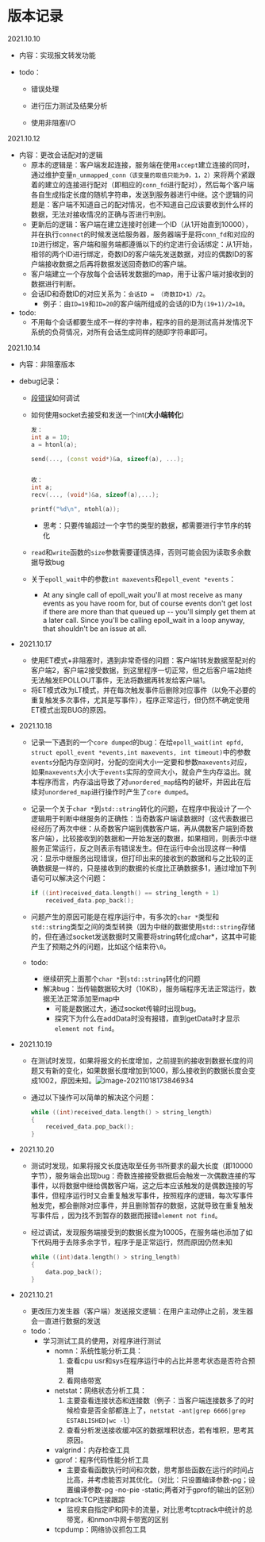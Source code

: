 # 版本记录

2021.10.10 

- 内容：实现报文转发功能

- todo：

  - 错误处理

  - 进行压力测试及结果分析

  - 使用非阻塞I/O

2021.10.12

- 内容：更改会话配对的逻辑
  - 原本的逻辑是：客户端发起连接，服务端在使用`accept`建立连接的同时，通过维护变量`n_unmapped_conn（该变量的取值只能为0，1，2）`来将两个紧跟着的建立的连接进行配对（即相应的`conn_fd`进行配对），然后每个客户端各自生成指定长度的随机字符串，发送到服务器进行中继。这个逻辑的问题是：客户端不知道自己的配对情况，也不知道自己应该要收到什么样的数据，无法对接收情况的正确与否进行判别。
  - 更新后的逻辑：客户端在建立连接时创建一个ID（从1开始直到10000），并在执行`connect`的时候发送给服务器，服务器端于是将`conn_fd`和对应的`ID`进行绑定，客户端和服务端都遵循以下的约定进行会话绑定：从1开始，相邻的两个ID进行绑定，奇数ID的客户端先发送数据，对应的偶数ID的客户端接收数据之后再将数据发送回奇数ID的客户端。
  - 客户端建立一个存放每个会话转发数据的map，用于让客户端对接收到的数据进行判断。
  - 会话ID和奇数ID的对应关系为：`会话ID = （奇数ID+1）/2`。
    - 例子：由`ID=19`和`ID=20`的客户端所组成的会话的ID为`(19+1)/2=10`。
- todo:
  - 不用每个会话都要生成不一样的字符串，程序的目的是测试高并发情况下系统的负荷情况，对所有会话生成同样的随即字符串即可。

2021.10.14

- 内容：非阻塞版本

- debug记录：

  - [段错误](https://blog.csdn.net/weixin_40877924/article/details/108762118)如何调试

  - 如何使用socket去接受和发送一个int(**大小端转化**)

    ```c++
    发：
    int a = 10;
    a = htonl(a);
    
    send(..., (const void*)&a, sizeof(a), ...);
    
    
    收：
    int a;
    recv(..., (void*)&a, sizeof(a),...);
    
    printf("%d\n", ntohl(a));
    ```

    - 思考：只要传输超过一个字节的类型的数据，都需要进行字节序的转化
  
  - `read`和`write`函数的`size`参数需要谨慎选择，否则可能会因为读取多余数据导致bug
  
  - 关于`epoll_wait`中的参数`int maxevents`和`epoll_event *events`：
  
    - At any single call of epoll_wait you'll at most receive as many events as you have room for, but of course events don't get lost if there are more than that queued up -- you'll simply get them at a later call. Since you'll be calling epoll_wait in a loop anyway, that shouldn't be an issue at all.
  
- 2021.10.17

  - 使用ET模式+非阻塞时，遇到非常奇怪的问题：客户端1转发数据至配对的客户端2，客户端2接受数据，到这里程序一切正常，但之后客户端2始终无法触发EPOLLOUT事件，无法将数据再转发给客户端1。
  - 将ET模式改为LT模式，并在每次触发事件后删除对应事件（以免不必要的重复触发多次事件，尤其是写事件），程序正常运行，但仍然不确定使用ET模式出现BUG的原因。
  
- 2021.10.18

  - 记录一下遇到的一个`core dumped`的bug：在给`epoll_wait(int epfd, struct epoll_event *events,int maxevents, int timeout)`中的参数`events`分配内存空间时，分配的空间大小一定要和参数`maxevents`对应，如果`maxevents`大小大于`events`实际的空间大小，就会产生内存溢出。就本程序而言，内存溢出导致了对`unordered_map`结构的破坏，并因此在后续对`unordered_map`进行操作时产生了`core dumped`。

  - 记录一个关于`char *`到`std::string`转化的问题，在程序中我设计了一个逻辑用于判断中继服务的正确性：当奇数客户端读数据时（这代表数据已经经历了两次中继：从奇数客户端到偶数客户端，再从偶数客户端到奇数客户端），比较接收到的数据和一开始发送的数据，如果相同，则表示中继服务正常运行，反之则表示有错误发生。但在运行中会出现这样一种情况：显示中继服务出现错误，但打印出来的接收到的数据和与之比较的正确数据是一样的，只是接收到的数据的长度比正确数据多1，通过增加下列语句可以解决这个问题：

    ```c++
    if ((int)received_data.length() == string_length + 1)
    	received_data.pop_back();
    ```

  - 问题产生的原因可能是在程序运行中，有多次的`char *`类型和`std::string`类型之间的类型转换（因为中继的数据使用`std::string`存储的，但在通过socket发送数据时又需要将string转化成char*，这其中可能产生了预期之外的问题，比如这个结束符`\0`。

  - todo:

    - 继续研究上面那个`char *`到`std::string`转化的问题
    - 解决bug：当传输数据较大时（10KB），服务端程序无法正常运行，数据无法正常添加至map中
      - 可能是数据过大，通过socket传输时出现bug。
      - 探究下为什么在addData时没有报错，直到getData时才显示`element not find`。
  
- 2021.10.19

  - 在测试时发现，如果将报文的长度增加，之前提到的接收到数据长度的问题又有新的变化，如果数据长度增加到1000，那么接收到的数据长度会变成1002，原因未知。![image-20211018173846934](/home/riochen/.config/Typora/typora-user-images/image-20211018173846934.png)

  - 通过以下操作可以简单的解决这个问题：

    ```c++
    while ((int)received_data.length() > string_length)
    {
    	received_data.pop_back();
    }
    ```

- 2021.10.20

  - 测试时发现，如果将报文长度选取至任务书所要求的最大长度（即10000字节），服务端会出现bug：奇数连接接受数据后会触发一次偶数连接的写事件，以将数据中继给偶数客户端，这之后本应该触发的是偶数连接的写事件，但程序运行时又会重复触发写事件，按照程序的逻辑，每次写事件触发完，都会删除对应事件，并且删除暂存的数据，这就导致在重复触发写事件后 ，因为找不到暂存的数据而报错`element not find`。

  - 经过调试，发现服务端接受到的数据长度为10005，在服务端也添加了如下代码用于去除多余字节，程序于是正常运行，然而原因仍然未知

    ```c++
    while ((int)data.length() > string_length)
    {
    	data.pop_back();
    }
    ```

- 2021.10.21

  - 更改压力发生器（客户端）发送报文逻辑：在用户主动停止之前，发生器会一直进行数据的发送
  - todo：
    - 学习测试工具的使用，对程序进行测试
      - nomn：系统性能分析工具：
        1. 查看cpu usr和sys在程序运行中的占比并思考状态是否符合预期
        2. 看网络带宽
      - netstat：网络状态分析工具：
        1. 主要查看连接状态和连接数（例子：当客户端连接数多了的时候检查是否全部都连上了，`netstat -ant|grep 6666|grep ESTABLISHED|wc -l`）
        2. 查看分析发送接收缓冲区的数据堆积状态，若有堆积，思考其原因。
      - valgrind：内存检查工具
      - gprof：程序代码性能分析工具
        - 主要查看函数执行时间和次数，思考那些函数在运行的时间占比高，并考虑能否对其优化。（对比：只设置编译参数-pg；设置编译参数-pg -no-pie -static;两者对于gprof的输出的区别） 
      - tcptrack:TCP连接跟踪
        - 监视来自指定IP和网卡的流量，对比思考tcptrack中统计的总带宽，和nmon中网卡带宽的区别
      - tcpdump：网络协议抓包工具